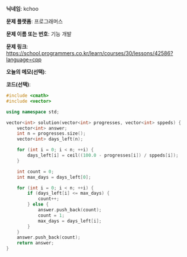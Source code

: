**닉네임**: kchoo

**문제 플랫폼**: 프로그래머스

**문제 이름 또는 번호**: 기능 개발

**문제 링크**: https://school.programmers.co.kr/learn/courses/30/lessons/42586?language=cpp

**오늘의 메모(선택)**:  

**코드(선택)**:

```c++
#include <cmath>
#include <vector>

using namespace std;

vector<int> solution(vector<int> progresses, vector<int> sppeds) {
    vector<int> answer;
    int n = progresses.size();
    vector<int> days_left(n);

    for (int i = 0; i < n; ++i) {
        days_left[i] = ceil((100.0 - progresses[i]) / sppeds[i]);
    }

    int count = 0;
    int max_days = days_left[0];

    for (int i = 0; i < n; ++i) {
        if (days_left[i] <= max_days) {
            count++;
        } else {
            answer.push_back(count);
            count = 1;
            max_days = days_left[i];
        }
    }
    answer.push_back(count);
    return answer;
}
```
